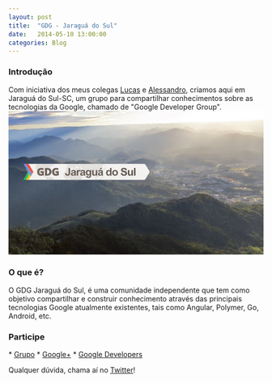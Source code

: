 ```yaml
---
layout: post
title:  "GDG - Jaraguá do Sul"
date:   2014-05-10 13:00:00
categories: Blog
---
```


<h3>Introdução</h3>
Com iniciativa dos meus colegas <a href="http://agtlucas.com/" target="blank">Lucas</a> e <a href="http://alessandrostein.com/" target="blank">Alessandro</a>, criamos aqui em Jaraguá do Sul-SC, um grupo para compartilhar conhecimentos sobre as tecnologias da Google, chamado de "Google Developer Group".

<img src="/img/posts/gdg.jpg" />

<h3>O que é?</h3>
O GDG Jaraguá do Sul, é uma comunidade independente que tem como objetivo compartilhar e construir conhecimento através das principais tecnologias Google atualmente existentes, tais como Angular, Polymer, Go, Android, etc.

<h3>Participe</h3>
* <a href="https://developers.google.com/groups/chapter/114767068998939804773/" target="blank">Grupo</a>
* <a href="https://plus.google.com/114767068998939804773/about" target="blank">Google+</a>
* <a href="https://developers.google.com/groups/" target="blank">Google Developers</a>

Qualquer dúvida, chama aí no <a href="https://twitter.com/FRonchii" target="blank">Twitter</a>!
